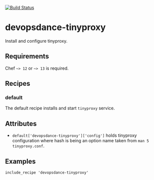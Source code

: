 [![Build Status](https://travis-ci.org/DevopsDance/chef-cookbook-tinyproxy.svg?branch=master)](https://travis-ci.org/DevopsDance/chef-cookbook-tinyproxy)

# devopsdance-tinyproxy

Install and configure tinyproxy.

## Requirements

Chef `~> 12` or `~> 13` is required.

## Recipes
### default

The default recipe installs and start `tinyproxy` service.

## Attributes

- `default['devopsdance-tinyproxy']['config']` holds tinyproxy configuration where hash is
  being an option name taken from `man 5 tinyproxy.conf`.

## Examples

```
include_recipe 'devopsdance-tinyproxy'
```
